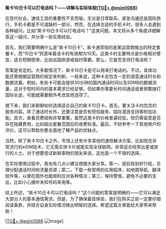 **紫卡10日卡可以打电话吗？——详解与实际体验[[TG💪+ @esim1088](https://t.me/s/esim1088)]**

在现代社会，通信工具的重要性不言而喻。无论是日常联系、紧急沟通还是国际旅行，手机卡都是不可或缺的一部分。然而，在选择合适的手机卡时，很多人会遇到各种疑问，比如“紫卡10日卡可以打电话吗？”这类问题。本文将从多个角度详细解答这一疑问，并分享一些实用经验。

首先，我们需要明确什么是“紫卡10日卡”。紫卡通常指的是某运营商推出的特定套餐卡，而“10日卡”则意味着该卡的有效期为10天。这类卡的主要特点是价格相对便宜，适合短期使用，比如出国旅游或临时需要。那么，它是否支持打电话呢？

答案是肯定的。大多数情况下，紫卡10日卡是可以用来打电话的。不过，具体功能还需根据运营商的规定来判断。一般来说，这种卡会包含一定的语音通话时长和数据流量。例如，有些卡可能会提供30分钟的国内通话时间以及50MB的数据流量，这对于短时间内的基本需求已经足够。但如果你需要长时间通话或者频繁拨打国际长途，可能就需要额外考虑其他选项了。

接下来，我们来聊聊如何选择适合自己的紫卡10日卡。首先，要关注卡内包含的服务内容。除了通话时长外，还要注意是否有短信服务、国际漫游支持等附加功能。其次，查看资费结构非常重要。虽然这类卡的价格普遍较低，但仍需留意是否存在隐藏费用，比如超出套餐范围后的收费标准。最后，不妨参考一下其他用户的评价，这可以帮助你更全面地了解产品的优缺点。

当然，除了紫卡10日卡之外，市场上还有许多其他的通信解决方案。比如现在非常流行的eSIM技术，它无需实体卡片就能实现全球联网，非常适合经常出差或旅行的人士。对于想要尝试新鲜事物的朋友来说，这也是一个不错的选择。

在实际使用过程中，我也有几点小建议想跟大家分享。第一，提前规划好行程，合理分配通话时间和流量资源；第二，下载一些常用的应用程序，如地图导航、翻译软件等，以便在国外也能顺利应对各种情况；第三，保持警惕，避免不必要的支出，比如小心接听未知号码来电等。

综上所述，“紫卡10日卡可以打电话吗？”这个问题的答案是明确的——它可以满足大部分人的基本通信需求。但是，为了确保最佳体验，我们在购买之前一定要仔细阅读条款，并结合自身实际情况做出明智的选择。希望这篇文章能给大家带来帮助！

[[TG💪+ @esim1088](https://t.me/s/esim1088) ![Image](https://i.postimg.cc/4NQfJmqS/Snipaste-2025-05-13-00-14-12.png)]